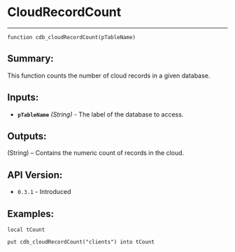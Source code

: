 # CloudRecordCount
---
```
function cdb_cloudRecordCount(pTableName)
```
## Summary:
This function counts the number of cloud records in a given database.

## Inputs:
* **`pTableName`** *(String)* - The label of the database to access.

## Outputs:
(String) – Contains the numeric count of records in the cloud.

## API Version:
* `0.3.1` - Introduced

## Examples:
```
local tCount

put cdb_cloudRecordCount("clients") into tCount
```